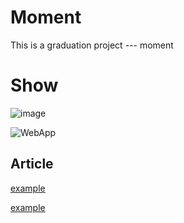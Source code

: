# Moment

This is a graduation project --- moment

# Show

![image](https://github.com/ishareme/moment/blob/master/GIFName.gif)

![WebApp](http://oubl6fzsm.bkt.clouddn.com/moment3.gif)

## Article

[example](http://f2er.meitu.com/hmz/ClipImageDemo/example)

[example](http://f2er.meitu.com/hmz/ClipImageDemo/example)
